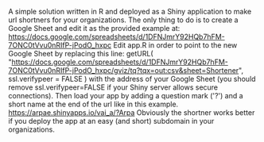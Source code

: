  A simple solution written in R and deployed as a Shiny application to make url shortners for your organizations.
      The only thing to do is to create a Google Sheet and edit it as the provided example at:
      https://docs.google.com/spreadsheets/d/1DFNJmrY92HQb7hFM-7ONC0tVvu0nRIfP-jPodO_hxpc
      Edit app.R in order to point to the new Google Sheet by replacing this line:
        getURL(
      "https://docs.google.com/spreadsheets/d/1DFNJmrY92HQb7hFM-7ONC0tVvu0nRIfP-jPodO_hxpc/gviz/tq?tqx=out:csv&sheet=Shortener",
      ssl.verifypeer = FALSE
    )
    with the address of your Google Sheet (you should remove ssl.verifypeer=FALSE if your Shiny server allows secure connections).
    Then load your app by adding a question mark ('?') and a short name at the end of the url like in this example.
      https://arpae.shinyapps.io/vai_a/?Arpa
      Obviously the shortner works better if you deploy the app at an easy (and short) subdomain in your organizations.
